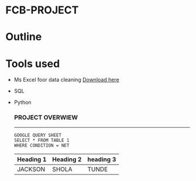 # FCB-PROJECT

# Outline

# Tools used
- Ms Excel foor data cleaning [Download here](https://Microsoft.com)
- SQL
- Python 
  ### PROJECT OVERWIEW
  ---
  ```
  GOOGLE QUERY SHEET
  SELECT * FROM TABLE 1
  WHERE CONDITION = NET
  ```
  
  |Heading 1|Heading 2|heading 3|
  |---------|---------|---------|
  |JACKSON|SHOLA|TUNDE|
  


